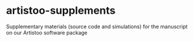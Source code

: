 # artistoo-supplements
Supplementary materials (source code and simulations) for the manuscript on our Artistoo software package
